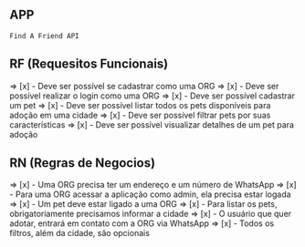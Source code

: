 ## APP

    Find A Friend API

## RF (Requesitos Funcionais)

=> [x] - Deve ser possível se cadastrar como uma ORG
=> [x] - Deve ser possível realizar o login como uma ORG
=> [x] - Deve ser possível cadastrar um pet
=> [x] - Deve ser possível listar todos os pets disponíveis para adoção em uma cidade
=> [x] - Deve ser possível filtrar pets por suas características
=> [x] - Deve ser possível visualizar detalhes de um pet para adoção


## RN (Regras de Negocios)

=> [x] - Uma ORG precisa ter um endereço e um número de WhatsApp
=> [x] - Para uma ORG acessar a aplicação como admin, ela precisa estar logada
=> [x] - Um pet deve estar ligado a uma ORG
=> [x] - Para listar os pets, obrigatoriamente precisamos informar a cidade
=> [x] - O usuário que quer adotar, entrará em contato com a ORG via WhatsApp
=> [x] - Todos os filtros, além da cidade, são opcionais
